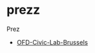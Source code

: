 # prezz
Prez

*   [OFD-Civic-Lab-Brussels](https://djodjoni.github.io/prezz/2017-04-25-okfnbe-ofd-pitch/#)